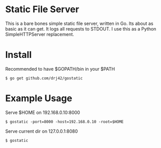 Static File Server
==================

This is a bare bones simple static file server, written in Go.  Its about as
basic as it can get. It logs all requests to STDOUT.  I use this as a Python
SimpleHTTPServer replacement.

Install
=======

Recommended to have $GOPATH/bin in your $PATH

    $ go get github.com/drj42/gostatic

Example Usage
=======

Serve $HOME on 192.168.0.10:8000

    $ gostatic -port=8000 -host=192.168.0.10 -root=$HOME 

Serve current dir on 127.0.0.1:8080

    $ gostatic

